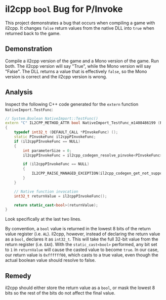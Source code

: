 il2cpp `bool` Bug for P/Invoke
==============================

This project demonstrates a bug that occurs when compiling a game with il2cpp.
It changes `false` return values from the native DLL into `true` when returned
back to the game.

Demonstration
-------------
Compile a il2cpp version of the game and a Mono version of the game. Run both.
The il2cpp version will say "True", while the Mono version will say "False".
The DLL returns a value that is effectively `false`, so the Mono version is
correct and the il2cpp version is wrong.

Analysis
--------
Inspect the following C++ code generated for the `extern` function
`NativeImport.TestFunc`:

```cpp
// System.Boolean NativeImport::TestFunc()
extern "C" IL2CPP_METHOD_ATTR bool NativeImport_TestFunc_m1408486199 (RuntimeObject * __this /* static, unused */, const RuntimeMethod* method)
{
	typedef int32_t (DEFAULT_CALL *PInvokeFunc) ();
	static PInvokeFunc il2cppPInvokeFunc;
	if (il2cppPInvokeFunc == NULL)
	{
		int parameterSize = 0;
		il2cppPInvokeFunc = il2cpp_codegen_resolve_pinvoke<PInvokeFunc>(IL2CPP_NATIVE_STRING("TestDll"), "TestFunc", IL2CPP_CALL_DEFAULT, CHARSET_NOT_SPECIFIED, parameterSize, false);

		if (il2cppPInvokeFunc == NULL)
		{
			IL2CPP_RAISE_MANAGED_EXCEPTION(il2cpp_codegen_get_not_supported_exception("Unable to find method for p/invoke: 'TestFunc'"), NULL, NULL);
		}
	}

	// Native function invocation
	int32_t returnValue = il2cppPInvokeFunc();

	return static_cast<bool>(returnValue);
}
```

Look specifically at the last two lines.

By convention, a `bool` value is returned in the lowest 8 bits of the return value
register (i.e. `AL`). il2cpp, however, instead of declaring the return value as
a `bool`, declares it as `int32_t`. This will take the full 32-bit value from the
return register (i.e. `EAX`). With the `static_cast<bool>` performed, any bit set
to `1` in `returnValue` will cause the casted value to become `true`. In our case,
our return value is `0xffffff00`, which casts to a true value, even though the
actual boolean value should resolve to false.

Remedy
------
il2cpp should either store the return value as a `bool`, or mask the lowest 8 bits
so the rest of the bits do not affect the final value.
